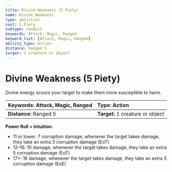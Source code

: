 ```yaml
---
title: Divine Weakness (5 Piety)
name: Divine Weakness
type: abilities
cost: 5 Piety
subtype: conduit
keywords: Attack, Magic, Ranged
keyword_list: [Attack, Magic, Ranged]
ability_type: Action
distance: Ranged 5
target: 1 creature or object
---
```


# Divine Weakness (5 Piety)

Divine energy scours your target to make them more susceptible to harm.

| **Keywords:** Attack, Magic, Ranged | **Type:** Action                 |
| :---------------------------------- | :------------------------------- |
| **Distance:** Ranged 5              | **Target:** 1 creature or object |

**Power Roll + Intuition**:

- 11 or lower: 7 corruption damage; whenever the target takes damage, they take an extra 3 corruption damage (EoT)
- 12–16: 10 damage; whenever the target takes damage, they take an extra 5 corruption damage (EoT)
- 17+: 16 damage; whenever the target takes damage, they take an extra 5 corruption damage (EoE)
